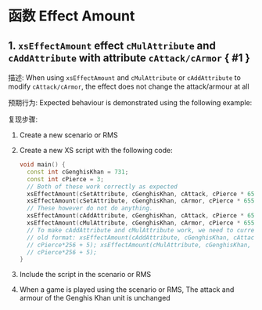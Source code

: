 # 函数 Effect Amount

## 1. `xsEffectAmount` effect `cMulAttribute` and `cAddAttribute` with attribute `cAttack/cArmor` { #1 }

描述: When using `xsEffectAmount` and `cMulAttribute` or `cAddAttribute` to modify `cAttack/cArmor`, the effect does not change the attack/armour at all

预期行为: Expected behaviour is demonstrated using the following example:

复现步骤:

1. Create a new scenario or RMS
2. Create a new XS script with the following code:

    ```cpp
    void main() {
      const int cGenghisKhan = 731;
      const int cPierce = 3;
      // Both of these work correctly as expected
      xsEffectAmount(cSetAttribute, cGenghisKhan, cAttack, cPierce * 65536 + 5);
      xsEffectAmount(cSetAttribute, cGenghisKhan, cArmor, cPierce * 65536 + 5);
      // These however do not do anything.
      xsEffectAmount(cAddAttribute, cGenghisKhan, cAttack, cPierce * 65536 + 5);
      xsEffectAmount(cMulAttribute, cGenghisKhan, cArmor, cPierce * 65536 + 5);
      // To make cAddAttribute and cMulAttribute work, we need to currently use the
      // old format: xsEffectAmount(cAddAttribute, cGenghisKhan, cAttack,
      // cPierce*256 + 5); xsEffectAmount(cMulAttribute, cGenghisKhan, cArmor,
      // cPierce*256 + 5);
    }

    ```

3. Include the script in the scenario or RMS
4. When a game is played using the scenario or RMS, The attack and armour of the Genghis Khan unit is unchanged
